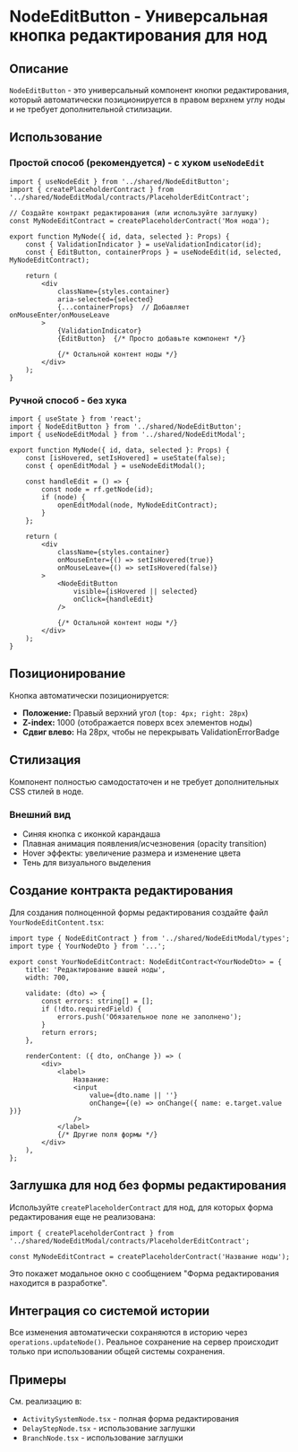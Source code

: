 # NodeEditButton - Универсальная кнопка редактирования для нод

## Описание

`NodeEditButton` - это универсальный компонент кнопки редактирования, который автоматически позиционируется в правом верхнем углу ноды и не требует дополнительной стилизации.

## Использование

### Простой способ (рекомендуется) - с хуком `useNodeEdit`

```tsx
import { useNodeEdit } from '../shared/NodeEditButton';
import { createPlaceholderContract } from '../shared/NodeEditModal/contracts/PlaceholderEditContract';

// Создайте контракт редактирования (или используйте заглушку)
const MyNodeEditContract = createPlaceholderContract('Моя нода');

export function MyNode({ id, data, selected }: Props) {
    const { ValidationIndicator } = useValidationIndicator(id);
    const { EditButton, containerProps } = useNodeEdit(id, selected, MyNodeEditContract);

    return (
        <div
            className={styles.container}
            aria-selected={selected}
            {...containerProps}  // Добавляет onMouseEnter/onMouseLeave
        >
            {ValidationIndicator}
            {EditButton}  {/* Просто добавьте компонент */}

            {/* Остальной контент ноды */}
        </div>
    );
}
```

### Ручной способ - без хука

```tsx
import { useState } from 'react';
import { NodeEditButton } from '../shared/NodeEditButton';
import { useNodeEditModal } from '../shared/NodeEditModal';

export function MyNode({ id, data, selected }: Props) {
    const [isHovered, setIsHovered] = useState(false);
    const { openEditModal } = useNodeEditModal();

    const handleEdit = () => {
        const node = rf.getNode(id);
        if (node) {
            openEditModal(node, MyNodeEditContract);
        }
    };

    return (
        <div
            className={styles.container}
            onMouseEnter={() => setIsHovered(true)}
            onMouseLeave={() => setIsHovered(false)}
        >
            <NodeEditButton
                visible={isHovered || selected}
                onClick={handleEdit}
            />

            {/* Остальной контент ноды */}
        </div>
    );
}
```

## Позиционирование

Кнопка автоматически позиционируется:
- **Положение:** Правый верхний угол (`top: 4px; right: 28px`)
- **Z-index:** 1000 (отображается поверх всех элементов ноды)
- **Сдвиг влево:** На 28px, чтобы не перекрывать ValidationErrorBadge

## Стилизация

Компонент полностью самодостаточен и не требует дополнительных CSS стилей в ноде.

### Внешний вид
- Синяя кнопка с иконкой карандаша
- Плавная анимация появления/исчезновения (opacity transition)
- Hover эффекты: увеличение размера и изменение цвета
- Тень для визуального выделения

## Создание контракта редактирования

Для создания полноценной формы редактирования создайте файл `YourNodeEditContent.tsx`:

```tsx
import type { NodeEditContract } from '../shared/NodeEditModal/types';
import type { YourNodeDto } from '...';

export const YourNodeEditContract: NodeEditContract<YourNodeDto> = {
    title: 'Редактирование вашей ноды',
    width: 700,

    validate: (dto) => {
        const errors: string[] = [];
        if (!dto.requiredField) {
            errors.push('Обязательное поле не заполнено');
        }
        return errors;
    },

    renderContent: ({ dto, onChange }) => (
        <div>
            <label>
                Название:
                <input
                    value={dto.name || ''}
                    onChange={(e) => onChange({ name: e.target.value })}
                />
            </label>
            {/* Другие поля формы */}
        </div>
    ),
};
```

## Заглушка для нод без формы редактирования

Используйте `createPlaceholderContract` для нод, для которых форма редактирования еще не реализована:

```tsx
import { createPlaceholderContract } from '../shared/NodeEditModal/contracts/PlaceholderEditContract';

const MyNodeEditContract = createPlaceholderContract('Название ноды');
```

Это покажет модальное окно с сообщением "Форма редактирования находится в разработке".

## Интеграция со системой истории

Все изменения автоматически сохраняются в историю через `operations.updateNode()`.
Реальное сохранение на сервер происходит только при использовании общей системы сохранения.

## Примеры

См. реализацию в:
- `ActivitySystemNode.tsx` - полная форма редактирования
- `DelayStepNode.tsx` - использование заглушки
- `BranchNode.tsx` - использование заглушки
